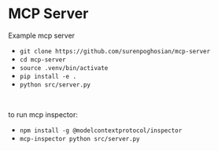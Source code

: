 # MCP Server

Example mcp server

- `git clone https://github.com/surenpoghosian/mcp-server`
- `cd mcp-server` 
- `source .venv/bin/activate`
- `pip install -e .`
- `python src/server.py`

</br>

to run mcp inspector:
- `npm install -g @modelcontextprotocol/inspector`
- `mcp-inspector python src/server.py`
